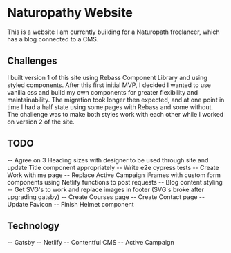 # Naturopathy Website
This is a website I am currently building for a Naturopath freelancer, which has a blog connected to a CMS.
## Challenges
I built version 1 of this site using Rebass Component Library and using styled components.
After this first initial MVP, I decided I wanted to use vanilla css and build my own components for greater flexibility and maintainability.
The migration took longer then expected, and at one point in time I had a half state using some pages with Rebass and some without.
The challenge was to make both styles work with each other while I worked on version 2 of the site.
## TODO
-- Agree on 3 Heading sizes with designer to be used through site and update Title component appropriately
-- Write e2e cypress tests
-- Create Work with me page
-- Replace Active Campaign iFrames with custom form components using Netlify functions to post requests
-- Blog content styling
-- Get SVG's to work and replace images in footer (SVG's broke after upgrading gatsby)
-- Create Courses page
-- Create Contact page
-- Update Favicon
-- Finish Helmet component
## Technology
-- Gatsby 
-- Netlify
-- Contentful CMS
-- Active Campaign

